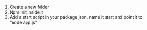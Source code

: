 1. Create a new folder
2. Npm Init inside it
3. Add a start script in your package json, name it start and point it to "node app.js"

